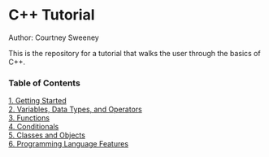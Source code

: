 # C++ Tutorial 

Author: Courtney Sweeney

This is the repository for a tutorial that walks the user through the basics of C++. 

### Table of Contents
[1. Getting Started](GettingStarted/GettingStarted.md)   
[2. Variables, Data Types, and Operators](Variables/Variables.md)   
[3. Functions](Functions/Functions.md)   
[4. Conditionals](Conditionals/Conditionals.md)   
[5. Classes and Objects](ClassesAndObjects/ClassesAndObjects.md)   
[6. Programming Language Features](ProgrammingLanguageFeatures/C++Features.md)
